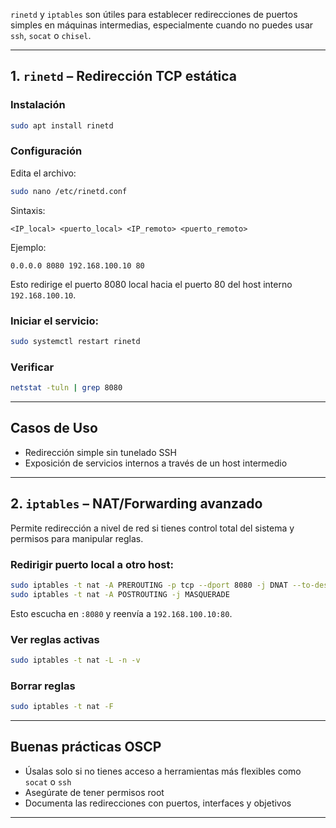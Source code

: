 `rinetd` y `iptables` son útiles para establecer redirecciones de puertos simples en máquinas intermedias, especialmente cuando no puedes usar `ssh`, `socat` o `chisel`.

---

## 1. `rinetd` – Redirección TCP estática

### Instalación
```bash
sudo apt install rinetd
```

### Configuración
Edita el archivo:
```bash
sudo nano /etc/rinetd.conf
```

Sintaxis:
```
<IP_local> <puerto_local> <IP_remoto> <puerto_remoto>
```

Ejemplo:
```
0.0.0.0 8080 192.168.100.10 80
```
Esto redirige el puerto 8080 local hacia el puerto 80 del host interno `192.168.100.10`.

### Iniciar el servicio:
```bash
sudo systemctl restart rinetd
```

### Verificar
```bash
netstat -tuln | grep 8080
```

---

## Casos de Uso
- Redirección simple sin tunelado SSH
- Exposición de servicios internos a través de un host intermedio

---

## 2. `iptables` – NAT/Forwarding avanzado

Permite redirección a nivel de red si tienes control total del sistema y permisos para manipular reglas.

### Redirigir puerto local a otro host:
```bash
sudo iptables -t nat -A PREROUTING -p tcp --dport 8080 -j DNAT --to-destination 192.168.100.10:80
sudo iptables -t nat -A POSTROUTING -j MASQUERADE
```

Esto escucha en `:8080` y reenvía a `192.168.100.10:80`.

### Ver reglas activas
```bash
sudo iptables -t nat -L -n -v
```

### Borrar reglas
```bash
sudo iptables -t nat -F
```

---

## Buenas prácticas OSCP

- Úsalas solo si no tienes acceso a herramientas más flexibles como `socat` o `ssh`
- Asegúrate de tener permisos root
- Documenta las redirecciones con puertos, interfaces y objetivos

---
